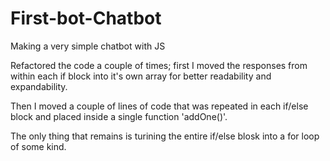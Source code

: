 # First-bot-Chatbot
Making a very simple chatbot with JS

Refactored the code a couple of times; first I moved the responses from within each if block into it's own array for better readability and expandability.

Then I moved a couple of lines of code that was repeated in each if/else block and placed inside a single function 'addOne()'.

The only thing that remains is turining the entire if/else blosk into a for loop of some kind.
